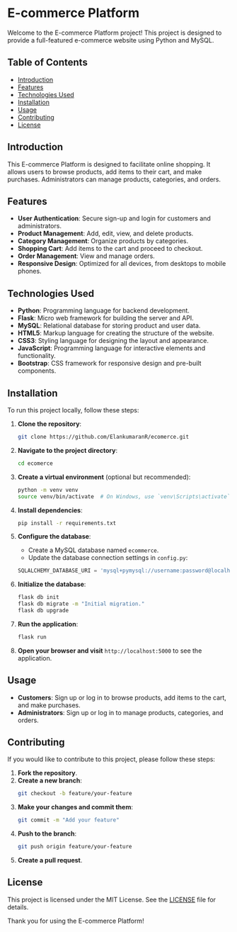 # E-commerce Platform

Welcome to the E-commerce Platform project! This project is designed to provide a full-featured e-commerce website using Python and MySQL.

## Table of Contents

- [Introduction](#introduction)
- [Features](#features)
- [Technologies Used](#technologies-used)
- [Installation](#installation)
- [Usage](#usage)
- [Contributing](#contributing)
- [License](#license)


## Introduction

This E-commerce Platform is designed to facilitate online shopping. It allows users to browse products, add items to their cart, and make purchases. Administrators can manage products, categories, and orders.

## Features

- **User Authentication**: Secure sign-up and login for customers and administrators.
- **Product Management**: Add, edit, view, and delete products.
- **Category Management**: Organize products by categories.
- **Shopping Cart**: Add items to the cart and proceed to checkout.
- **Order Management**: View and manage orders.
- **Responsive Design**: Optimized for all devices, from desktops to mobile phones.

## Technologies Used

- **Python**: Programming language for backend development.
- **Flask**: Micro web framework for building the server and API.
- **MySQL**: Relational database for storing product and user data.
- **HTML5**: Markup language for creating the structure of the website.
- **CSS3**: Styling language for designing the layout and appearance.
- **JavaScript**: Programming language for interactive elements and functionality.
- **Bootstrap**: CSS framework for responsive design and pre-built components.

## Installation

To run this project locally, follow these steps:

1. **Clone the repository**:
    ```bash
    git clone https://github.com/ElankumaranR/ecomerce.git
    ```

2. **Navigate to the project directory**:
    ```bash
    cd ecomerce
    ```

3. **Create a virtual environment** (optional but recommended):
    ```bash
    python -m venv venv
    source venv/bin/activate  # On Windows, use `venv\Scripts\activate`
    ```

4. **Install dependencies**:
    ```bash
    pip install -r requirements.txt
    ```

5. **Configure the database**:
    - Create a MySQL database named `ecommerce`.
    - Update the database connection settings in `config.py`:
    ```python
    SQLALCHEMY_DATABASE_URI = 'mysql+pymysql://username:password@localhost/ecommerce'
    ```

6. **Initialize the database**:
    ```bash
    flask db init
    flask db migrate -m "Initial migration."
    flask db upgrade
    ```

7. **Run the application**:
    ```bash
    flask run
    ```

8. **Open your browser and visit** `http://localhost:5000` to see the application.

## Usage

- **Customers**: Sign up or log in to browse products, add items to the cart, and make purchases.
- **Administrators**: Sign up or log in to manage products, categories, and orders.

## Contributing

If you would like to contribute to this project, please follow these steps:

1. **Fork the repository**.
2. **Create a new branch**:
    ```bash
    git checkout -b feature/your-feature
    ```
3. **Make your changes and commit them**:
    ```bash
    git commit -m "Add your feature"
    ```
4. **Push to the branch**:
    ```bash
    git push origin feature/your-feature
    ```
5. **Create a pull request**.

## License

This project is licensed under the MIT License. See the [LICENSE](LICENSE) file for details.



Thank you for using the E-commerce Platform!
